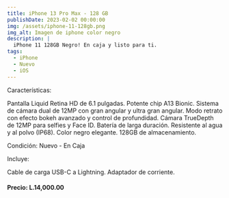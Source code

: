 ```yaml
---
title: iPhone 13 Pro Max - 128 GB
publishDate: 2023-02-02 00:00:00
img: /assets/iphone-11-128gb.png
img_alt: Imagen de iphone color negro
description: |
  iPhone 11 128GB Negro! En caja y listo para ti.
tags:
  - iPhone
  - Nuevo
  - iOS
---
```


Características:

Pantalla Liquid Retina HD de 6.1 pulgadas.
Potente chip A13 Bionic.
Sistema de cámara dual de 12MP con gran angular y ultra gran angular.
Modo retrato con efecto bokeh avanzado y control de profundidad.
Cámara TrueDepth de 12MP para selfies y Face ID.
Batería de larga duración.
Resistente al agua y al polvo (IP68).
Color negro elegante.
128GB de almacenamiento.

Condición:
Nuevo - En Caja

Incluye:

Cable de carga USB-C a Lightning.
Adaptador de corriente.

#### Precio: L.14,000.00